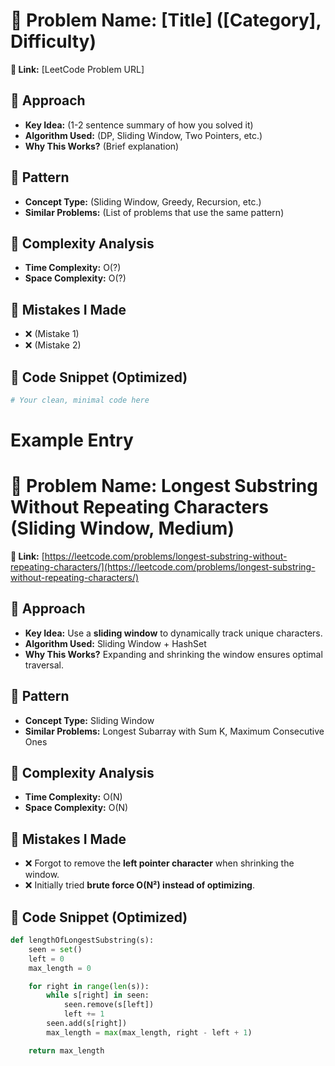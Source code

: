 # 🔹 Problem Name: [Title] ([Category], Difficulty)

**🔗 Link:** [LeetCode Problem URL]

## **🔹 Approach**

- **Key Idea:** (1-2 sentence summary of how you solved it)
- **Algorithm Used:** (DP, Sliding Window, Two Pointers, etc.)
- **Why This Works?** (Brief explanation)

## **🔹 Pattern**

- **Concept Type:** (Sliding Window, Greedy, Recursion, etc.)
- **Similar Problems:** (List of problems that use the same pattern)

## **🔹 Complexity Analysis**

- **Time Complexity:** O(?)
- **Space Complexity:** O(?)

## **🔹 Mistakes I Made**

- ❌ (Mistake 1)
- ❌ (Mistake 2)

## **🔹 Code Snippet (Optimized)**

```python
# Your clean, minimal code here
```

# Example Entry

# 🔹 Problem Name: Longest Substring Without Repeating Characters (Sliding Window, Medium)

**🔗 Link:** [https://leetcode.com/problems/longest-substring-without-repeating-characters/](https://leetcode.com/problems/longest-substring-without-repeating-characters/)

## **🔹 Approach**

- **Key Idea:** Use a **sliding window** to dynamically track unique characters.
- **Algorithm Used:** Sliding Window + HashSet
- **Why This Works?** Expanding and shrinking the window ensures optimal traversal.

## **🔹 Pattern**

- **Concept Type:** Sliding Window
- **Similar Problems:** Longest Subarray with Sum K, Maximum Consecutive Ones

## **🔹 Complexity Analysis**

- **Time Complexity:** O(N)
- **Space Complexity:** O(N)

## **🔹 Mistakes I Made**

- ❌ Forgot to remove the **left pointer character** when shrinking the window.
- ❌ Initially tried **brute force O(N²) instead of optimizing**.

## **🔹 Code Snippet (Optimized)**

```python
def lengthOfLongestSubstring(s):
    seen = set()
    left = 0
    max_length = 0

    for right in range(len(s)):
        while s[right] in seen:
            seen.remove(s[left])
            left += 1
        seen.add(s[right])
        max_length = max(max_length, right - left + 1)

    return max_length
```
